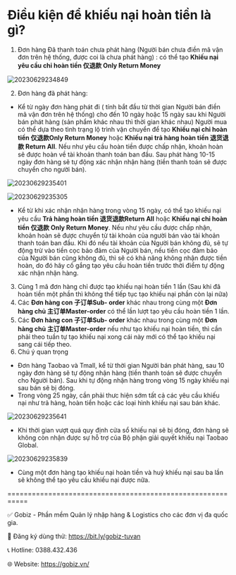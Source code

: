 # Điều kiện để khiếu nại hoàn tiền là gì?
1. 	Đơn hàng Đã thanh toán chưa phát hàng (Người bán chưa điền mã vận đơn trên hệ thống, được coi là chưa phát hàng) : có thể tạo **Khiếu nại yêu cầu chỉ hoàn tiền 仅退款 Only Return Money**

![20230629234849](https://github.com/gobizvn/gobiz-docs/assets/137056249/f05a90af-1f7d-4c94-86ef-1a41e1d28d9c)

2. Đơn hàng đã phát hàng: 
- Kể từ ngày đơn hàng phát đi ( tính bắt đầu từ thời gian Người bán điền mã vận đơn trên hệ thống) cho đến 10 ngày hoặc 15 ngày sau khi Người bán phát hàng (sản phẩm khác nhau thì thời gian khác nhau) Người mua có thể dựa theo tình trạng lộ trình vận chuyển để tạo **Khiếu nại chỉ hoàn tiền 仅退款Only Return Money** hoặc **Khiếu nại trả hàng hoàn tiền 退货退款 Return All**. Nếu như yêu cầu hoàn tiền được chấp nhận, khoản hoàn sẽ được hoàn về tài khoản thanh toán ban đầu. Sau phát hàng 10-15 ngày đơn hàng sẽ tự động xác nhận nhận hàng (tiền thanh toán sẽ được chuyển cho người bán).

![20230629235401](https://github.com/gobizvn/gobiz-docs/assets/137056249/e0c29e87-eac8-437d-8bba-100f3e23d272)

![20230629235305](https://github.com/gobizvn/gobiz-docs/assets/137056249/0e2d4140-adca-442a-8765-18d67fef6573)

-	Kể từ khi xác nhận nhận hàng trong vòng 15 ngày, có thể tạo khiếu nại yêu cầu **Trả hàng hoàn tiền 退货退款Return All** hoặc **Khiếu nại chỉ hoàn tiền 仅退款 Only Return Money**. Nếu như yêu cầu được chấp nhận,  khoản hoàn sẽ được chuyển từ tài khoản của người bán vào tài khoản thanh toán ban đầu. Khi đó nếu tài khoản của Người bán không đủ, sẽ tự động trừ vào tiền cọc bảo đảm của Người bán, nếu tiền cọc đảm bảo của Người bán cũng không đủ, thì sẽ có khả năng không nhận được tiền hoàn, do đó hãy cố gắng tạo yêu cầu hoàn tiền trước thời điểm tự động xác nhận nhận hàng.
3. Cùng 1 mã đơn hàng chỉ được tạo khiếu nại hoàn tiền 1 lần (Sau khi đã hoàn tiền một phần thì không thể tiếp tục tạo khiếu nại phần còn lại nữa)
4. Các **Đơn hàng con 子订单Sub- order** khác nhau trong cùng một **Đơn hàng chủ 主订单Master-order** có thể lần lượt tạo yêu cầu hoàn tiền 1 lần.
5. Các **Đơn hàng con 子订单Sub- order**  khác nhau trong cùng một **Đơn hàng chủ 主订单Master-order** nếu như tạo khiếu nại hoàn tiền, thì cần phải theo tuần tự tạo khiếu nại xong cái này mới có thể tạo khiếu nại sang cái tiếp theo.
6. Chú ý quan trọng
-	Đơn hàng Taobao và Tmall, kể từ thời gian Người bán phát hàng, sau 10 ngày đơn hàng sẽ tự động nhận hàng (tiền thanh toán sẽ được chuyển cho Người bán). Sau khi tự động nhận hàng trong vòng 15 ngày khiếu nại sau bán sẽ bị đóng.
-	Trong vòng 25 ngày, cần phải thưc hiện sớm tất cả các yêu cầu khiếu nại như trả hàng, hoàn tiền hoặc các loại hình khiếu nại sau bán khác.

![20230629235641](https://github.com/gobizvn/gobiz-docs/assets/137056249/a5fadbd5-7763-4a8f-b4d8-7a37455401f1)

-	Khi thời gian vượt quá quy định cửa sổ khiếu nại sẽ bị đóng, đơn hàng sẽ không còn nhận được sự hỗ trợ của Bộ phận giải quyết khiếu nại Taobao Global.

![20230629235839](https://github.com/gobizvn/gobiz-docs/assets/137056249/71b276d1-5e79-40cd-91f0-085bf82e8c20)

-	Cùng một đơn hàng tạo khiếu nại hoàn tiền và huỷ khiếu nại sau ba lần sẽ không thể tạo yêu cầu khiếu nại được nữa.

===========================================================

✅ Gobiz - Phần mềm Quản lý nhập hàng & Logistics cho các đơn vị đa quốc gia.

📌 Đăng ký dùng thử: https://bit.ly/gobiz-tuvan

📞 Hotline: 0388.432.436

🌐 Website: https://gobiz.vn/

